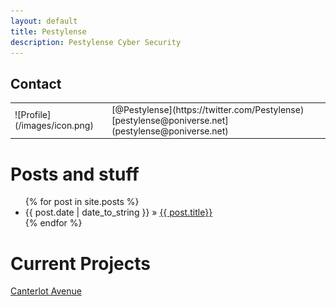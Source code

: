 ```yaml
---
layout: default
title: Pestylense
description: Pestylense Cyber Security
---
```


Contact
-------
<div id="profile">
<table><tr><td markdown="1">
![Profile](/images/icon.png)
</td><td markdown="1">
[@Pestylense](https://twitter.com/Pestylense)  
[pestylense@poniverse.net](pestylense@poniverse.net)  
</td></tr></table>
</div>

Posts and stuff
===============

<ul class="posts">
	{% for post in site.posts %}
		<li>
			<span>{{ post.date | date_to_string }}</span>
			&raquo;
			<a href="{{ BASE_PATH }}{{ post.url }}">{{ post.title}}</a>
		</li>
	{% endfor %}
</ul>


Current Projects
================
[Canterlot Avenue](http://canterlotavenue.com)
